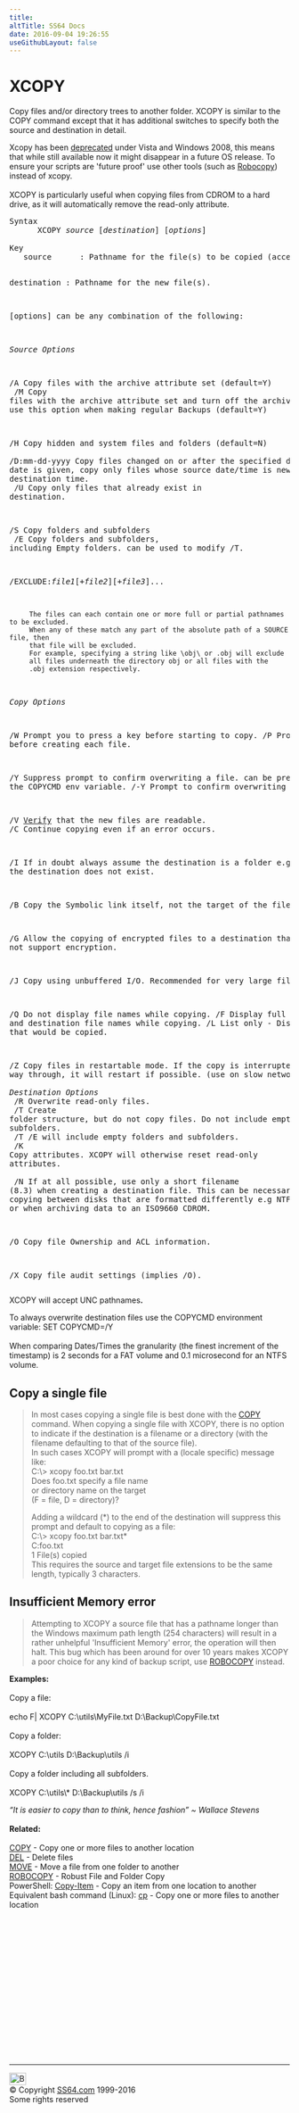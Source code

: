 ```yaml
---
title:
altTitle: SS64 Docs
date: 2016-09-04 19:26:55
useGithubLayout: false
---
```

<!-- #BeginLibraryItem "/Library/head_nt.lbi" --><!-- #EndLibraryItem --><h1>XCOPY </h1> 
<p>Copy files and/or directory trees to another folder. XCOPY is 
  similar to the COPY command except that it has additional switches to specify 
both the source and destination in detail.</p>
<p>Xcopy has been <a href="http://en.wikipedia.org/wiki/Deprecation">deprecated</a> under Vista and Windows 2008, this means that while still available now it might disappear in a future OS release. To ensure your scripts are 'future proof' use other tools (such as <a href="robocopy.html">Robocopy</a>) instead of xcopy. <br>
  <br>
  XCOPY is particularly useful when copying files from CDROM to a hard drive, 
as it will automatically remove the read-only attribute.</p>
<pre>Syntax
      XCOPY <i>source</i> [<i>destination</i>] [<i>options</i>]<br>
Key
   source      : Pathname for the file(s) to be copied (accepts <a href="syntax-wildcards.html">wildcards</a>).

   destination : Pathname for the new file(s).
   
   [options] can be any combination of the following:
      
<i>Source Options</i>
      
   /A    Copy files with the archive attribute set (default=Y)<br>
   /M    Copy files with the archive attribute set and
         turn off the archive attribute, use this option
         when making regular Backups (default=Y)
                                   
   /H    Copy hidden and system files and folders (default=N)<br>
   /D:mm-dd-yyyy
         Copy files changed on or after the specified date.
         If no date is given, copy only files whose
         source date/time is newer than the destination time.<br>
   /U    Copy only files that already exist in destination.
   
   /S    Copy folders and subfolders<br>
   /E    Copy folders and subfolders, including Empty folders.
         can be used to modify /T.

   /EXCLUDE:<i>file1</i>[+<i>file2</i>][+<i>file3</i>]...

         The files can each contain one or more full or partial pathnames to be excluded.
         When any of these match any part of the absolute path of a SOURCE file, then 
         that file will be excluded.
         For example, specifying a string like \obj\ or .obj will exclude
         all files underneath the directory obj or all files with the
         .obj extension respectively.
               
<i>Copy Options</i>
               
   /W    Prompt you to press a key before starting to copy.
   /P    Prompt before creating each file.

   /Y    Suppress prompt to confirm overwriting a file.
         can be preset in the COPYCMD env variable.
   /-Y   Prompt to confirm overwriting a file.
   
   /V    <a href="verify.html">Verify</a> that the new files are readable.
   /C    Continue copying even if an error occurs.
   
   /I    If in doubt always assume the destination is a folder
         e.g. when the destination does not exist.

   /B    Copy the Symbolic link itself, not the target of the file.

   /G    Allow the copying of encrypted files to a destination that does not support encryption.

   /J    Copy using unbuffered I/O. Recommended for very large files.
  
   /Q    Do not display file names while copying.
   /F    Display full source and destination file names while copying.
   /L    List only - Display files that would be copied.

   /Z    Copy files in restartable mode. If the copy is interrupted part way through,
         it will restart if possible. (use on slow networks)<br><i>
Destination Options</i><br>
   /R    Overwrite read-only files.<br>
   /T    Create folder structure, but do not copy files. 
         Do not include empty folders or subfolders. <br>          /T /E will include empty folders and subfolders.<br>
   /K    Copy attributes. XCOPY will otherwise reset read-only attributes.<br><br>   /N    If at all possible, use only a short filename (8.3) when creating
         a destination file. This can be necessary when copying between disks
         that are formatted differently e.g NTFS and VFAT, or when archiving 
         data to an ISO9660 CDROM.

   /O    Copy file Ownership and ACL information.

   /X    Copy file audit settings (implies /O).</pre>
<p> XCOPY will accept UNC pathnames<b>.</b></p>
<p>To always overwrite destination files use the COPYCMD environment variable: <span class="code">SET COPYCMD=/Y</span><br>
<br>
When comparing Dates/Times the granularity (the finest increment of the timestamp) is 2 seconds for a FAT volume and 0.1 microsecond for an NTFS volume.</p>
<h2>Copy a single file</h2>
<blockquote>
<p>In most cases copying a single file is best done with the <a href="copy.html">COPY</a> command. When copying a single file with XCOPY, there is no option to indicate if the destination is a filename or a directory (with the filename defaulting to that of the source file).<br>
In such cases XCOPY will prompt with a (locale specific) message like:<br>
<span class="code">C:\&gt; xcopy foo.txt bar.txt<br>
Does foo.txt specify a file name<br>
or directory name on the target<br>
(F = file, D = directory)?</span></p>
<p>Adding a wildcard (*) to the end of the destination will suppress this prompt and default to copying as a file:<br>
<span class="code">C:\&gt; xcopy foo.txt bar.txt*<br>
C:foo.txt <br>
1 File(s) copied</span><br>
This requires the source and target file extensions to be the same length, typically 3 characters.</p>
</blockquote>
<h2>  Insufficient Memory error</h2>
<blockquote>
<p> Attempting to XCOPY a source file that has a pathname longer than the Windows maximum path length (254 characters) will result in a rather unhelpful 'Insufficient Memory' error, the operation will then halt. This bug which has been around for over 10 years makes XCOPY a poor choice for any kind of backup script, use <a href="robocopy.html">ROBOCOPY</a> instead.</p>
</blockquote>
<p>
<b>Examples:</b><br>
<br>
Copy a file:<br>
<br>
<span class="code">echo F| XCOPY C:\utils\MyFile.txt D:\Backup\CopyFile.txt</span><br>
<br>
Copy a folder:<br>
<br>
<span class="code">XCOPY C:\utils D:\Backup\utils /i</span><br>
<br>
Copy a folder including all subfolders.<br>
<br>
<span class="code">XCOPY C:\utils\* D:\Backup\utils /s /i</span><br>
</p>
<p><i class="quote">“It is easier to copy than to think, hence fashion” ~  Wallace Stevens</i><br>
<br>
<b>Related:</b><br>
<br>
<a href="copy.html">COPY</a> - Copy one or more files to another location<br>
<a href="del.html">DEL</a> - Delete files <br>
<a href="move.html">MOVE</a> - Move a file from one folder to another<br>
<a href="robocopy.html">ROBOCOPY</a> - Robust File and Folder Copy<br>
 PowerShell: <a href="../ps/copy-item.html">Copy-Item</a> - Copy an item from one location to another<br>
Equivalent bash command (Linux): <a href="../bash/cp.html">cp</a> - Copy one or more files to another location</p><!-- #BeginLibraryItem "/Library/foot_nt.lbi" --><p><script async="" src="//pagead2.googlesyndication.com/pagead/js/adsbygoogle.js"></script>
<!-- windows300 -->
<ins class="adsbygoogle" style="display:inline-block;width:300px;height:250px" data-ad-client="ca-pub-6140977852749469" data-ad-slot="7649547908"></ins>
<script>
(adsbygoogle = window.adsbygoogle || []).push({});
</script></p>
<hr>
<div id="bl" class="footer"><a href="#"><img src="../images/top.png" width="30" height="22" alt="Back to the Top"></a></div>
<div id="br" class="footer, tagline">© Copyright <a href="http://ss64.com/">SS64.com</a> 1999-2016<br>
Some rights reserved</div><!-- #EndLibraryItem -->

